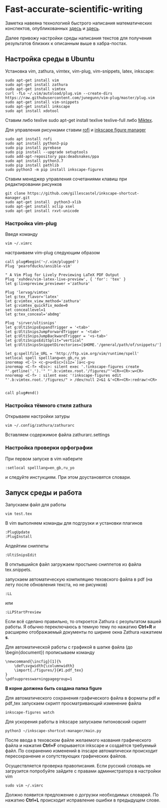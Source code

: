 # Fast-accurate-scientific-writing

Заметка навеяна технологией быстрого написания математических конспектов, опубликованных [здесь](https://habr.com/ru/post/445066/) и [здесь](https://habr.com/ru/post/450088/).

Далее привожу настройки среды написания текстов для получения результатов близких к описанным выше в хабра-постах.

## Настройка среды в Ubuntu
Установка vim, zathura, vimtex, vim-plug, vim-snippets, latex, inkscape:

    sudo apt-get install vim
    sudo apt-get install zathura
    sudo apt-get install vimtex
    curl -fLo ~/.vim/autoload/plug.vim --create-dirs     https://raw.githubusercontent.com/junegunn/vim-plug/master/plug.vim
    sudo apt-get install vim-snippets
    sudo apt-get install inkscape
    sudo apt install xdotool
   
Ставим либо texlive
    sudo apt-get install texlive texlive-full
либо [Miktex](https://miktex.org/howto/install-miktex-unx).

Для управления рисунками ставим [rofi](https://github.com/davatorium/rofi) и [inkscape figure manager](https://github.com/gillescastel/inkscape-figures)
    
    sudo apt install rofi
    sudo apt install python3-pip
    sudo pip install pyrebase
    sudo pip install --upgrade setuptools
    sudo add-apt-repository ppa:deadsnakes/ppa
    sudo apt install python3.7
    sudo pip install pathlib
    sudo python3 -m pip install inkscape-figures

Ставим менеджер управления сочетаниями клавиш при редактировании рисунков

    git clone https://github.com/gillescastel/inkscape-shortcut-manager.git
    sudo apt-get install  python3-xlib
    sudo apt-get install xclip xsel
    sudo apt-get install rxvt-unicode
    
### Настройка vim-plug

Введя команду 

    vim ~/.vimrc    

настраиваем vim-plug следующим образом

    call plug#begin('~/.vim/plugged')
    Plug 'pearofducks/ansible-vim'
    
    " A Vim Plug for Lively Previewing LaTeX PDF Output
    Plug 'xuhdev/vim-latex-live-preview', { 'for': 'tex' }
    let g:livepreview_previewer ='zathura'
    
    Plug 'lervag/vimtex'
    let g:tex_flavor='latex'
    let g:vimtex_view_method='zathura'
    let g:vimtex_quickfix_mode=0
    set conceallevel=1
    let g:tex_conceal='abdmg'
    
    Plug 'sirver/ultisnips'
    let g:UltiSnipsExpandTrigger = '<tab>'
    let g:UltiSnipsJumpForwardTrigger = '<tab>'
    let g:UltiSnipsJumpBackwardTrigger = '<s-tab>'
    let g:UltiSnipsEditSplit="vertical"
    let g:UltiSnipsSnippetDirectories=[$HOME.'/general/path/of/snippets/']
	
    let g:spellfile_URL = 'http://ftp.vim.org/vim/runtime/spell'
    setlocal spell spelllang=en_gb,ru_yo
    inoremap <C-l> <c-g>u<Esc>[s1z=`]a<c-g>u 
    inoremap <C-f> <Esc>: silent exec '.!inkscape-figures create "'.getline('.').'" "'.b:vimtex.root.'/figures/"'<CR><CR>:w<CR>
    nnoremap <C-f> : silent exec '!inkscape-figures edit "'.b:vimtex.root.'/figures/" > /dev/null 2>&1 &'<CR><CR>:redraw!<CR>

    
    call plug#end()

### Настройка тёмного стиля zathura

Открываем настройки затуры
    
    vim ~/.config/zathura/zathurarc

Вставляем содержимое файла zathurarc.settings

### Настройка проверки орфографии

При первом запуске в vim наберите 

    :setlocal spelllang=en_gb,ru_yo

и следуйте инстукциям. При этом доустановятся словари.
    

## Запуск среды и работа

Запускаем файл для работы

    vim test.tex

В vim выполняем команды для подгрузки и установки плагинов

    :PlugUpdate
    :PlugInstall
 
Апдейтим сниппеты

    :UltiSnipsEdit

В отктывшийся файл загружаем простыню сниппетов из файла tex.snippets.

запускаем автоматическую компиляцию теховского файла в pdf (на лету после обновления текста, но не рисунков)

    :LL

или

    :LLPStartPreview

Если всё сделано правильно, то откроется Zathura с результатом вашей работы. Я обычно переключаюсь в темную тему по нажатию **Ctrl+R** и расширяю отображаемый документы по ширине окна Zathura нажатием **s**.



Для автоматической работы с графикой в шапке файла (до \begin{document}) прописываем команду

    \newcommand{\incfig}[1]{%
        \def\svgwidth{\columnwidth}
        \import{./figures/}{#1.pdf_tex}
    }
    \pdfsuppresswarningpagegroup=1

**В корне должена быть создана папка figure**

Для автоматического сохранения графического файла в форматы pdf и pdf_tex запускаем скрипт просматривающий изменение файла

    inkscape-figures watch

Для ускорения работы в inkscape запускаем питоновский скрипт

    python3 ~/inkscape-shortcut-manager/main.py


После ввода в теховском файле желаемого названия графического файла и нажатия **Ctrl+F** открывается inkscape и создаётся требуемый файл. По сохранению изменений в inscape автоматически происходит пересохранение и сопутствующих графических файлов.

Осуществляется проверка правописания. Если русский словарь не загрузится попробуйте зайдите с правами администратора в настройки vim

    sudo vim ~/.vimrc

Должно появится предложение о догрузки необходимых словарей. По нажатию **Ctrl+L** происходит исправление ошибки в предыдущем слове.









